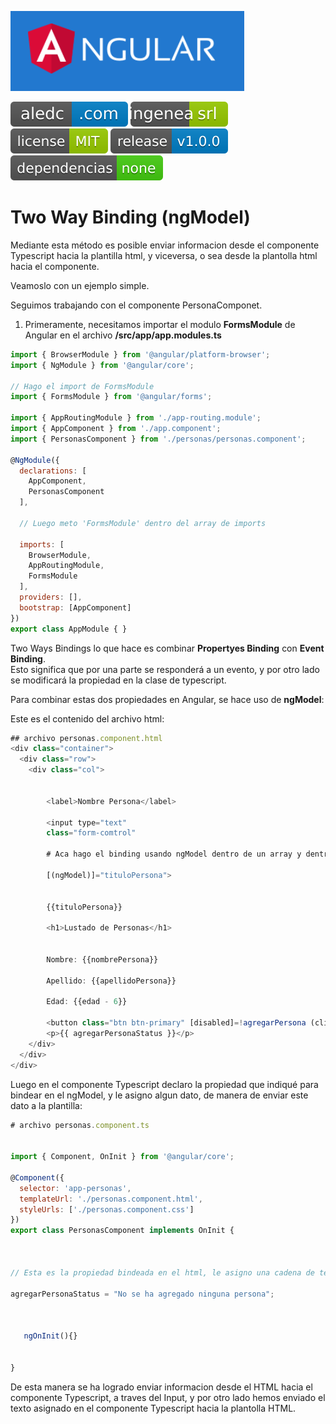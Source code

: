 ![Angular](https://github.com/aledc7/Angular/blob/master/resources/angular.png?raw=true)


[![aledc.tk](https://github.com/aledc7/Scrum-Certification/blob/master/recursos/aledc.com.svg)](https://aledc.tk)
[![ingenea.com.ar](https://github.com/aledc7/Scrum-Certification/blob/master/recursos/ingenea.svg)](http://ingenea.com.ar)
[![License](https://github.com/aledc7/Scrum-Certification/blob/master/recursos/mit-license.svg)](https://aledc.com)
[![GitHub release](https://github.com/aledc7/Scrum-Certification/blob/master/recursos/release.svg)](https://aledc.com)
[![Dependencies](https://github.com/aledc7/Scrum-Certification/blob/master/recursos/dependencias-none.svg)](https://aledc.com)

# Two Way Binding  (ngModel)

Mediante esta método es posible enviar informacion desde el componente Typescript hacia la plantilla html, y viceversa, o sea desde la plantolla html hacia el componente.

Veamoslo con un ejemplo simple.


Seguimos trabajando con el componente PersonaComponet.

1. Primeramente, necesitamos importar el modulo __FormsModule__ de Angular en el archivo __/src/app/app.modules.ts__
```js
import { BrowserModule } from '@angular/platform-browser';
import { NgModule } from '@angular/core';

// Hago el import de FormsModule
import { FormsModule } from '@angular/forms';

import { AppRoutingModule } from './app-routing.module';
import { AppComponent } from './app.component';
import { PersonasComponent } from './personas/personas.component';

@NgModule({
  declarations: [
    AppComponent,
    PersonasComponent
  ],
  
  // Luego meto 'FormsModule' dentro del array de imports
  
  imports: [
    BrowserModule,
    AppRoutingModule,
    FormsModule
  ],
  providers: [],
  bootstrap: [AppComponent]
})
export class AppModule { }

````

Two Ways Bindings lo que hace es combinar __Propertyes Binding__ con __Event Binding__.   
Esto significa que por una parte se responderá a un evento, y por otro lado se modificará la propiedad en la clase de typescript.

Para combinar estas dos propiedades en Angular, se hace uso de __ngModel__:

Este es el contenido del archivo html:

```js
## archivo personas.component.html
<div class="container">
  <div class="row">
    <div class="col">


        <label>Nombre Persona</label>
   
        <input type="text"
        class="form-comtrol"
        
        # Aca hago el binding usando ngModel dentro de un array y dentro de paréntesos
        
        [(ngModel)]="tituloPersona">

    
        {{tituloPersona}}

        <h1>Lustado de Personas</h1>


        Nombre: {{nombrePersona}}

        Apellido: {{apellidoPersona}}

        Edad: {{edad - 6}}

        <button class="btn btn-primary" [disabled]=!agregarPersona (click)="onCrearPersona()">Agregar Persona</button>
        <p>{{ agregarPersonaStatus }}</p>
    </div>
  </div>
</div>

````
Luego en el componente Typescript declaro la propiedad que indiqué para bindear en el ngModel, y le asigno algun dato, de manera de enviar este dato a la plantilla:

```js
# archivo personas.component.ts


import { Component, OnInit } from '@angular/core';

@Component({
  selector: 'app-personas',
  templateUrl: './personas.component.html',
  styleUrls: ['./personas.component.css']
})
export class PersonasComponent implements OnInit {



// Esta es la propiedad bindeada en el html, le asigno una cadena de texto que será enviada al html

agregarPersonaStatus = "No se ha agregado ninguna persona";



   ngOnInit(){}


}

````

De esta manera se ha logrado enviar informacion desde el HTML hacia el componente Typescript, a traves del Input, y por otro lado hemos enviado el texto asignado en el componente Typescript hacia la plantolla HTML.










